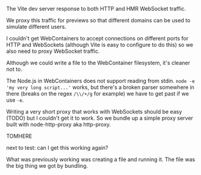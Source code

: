 The Vite dev server response to both HTTP and HMR WebSocket traffic.

We proxy this traffic for previews so that different domains can be used
to simulate different users.

I couldn't get WebContainers to accept connections on different ports for
HTTP and WebSockets (although Vite is easy to configure to do this) so
we also need to proxy WebSocket traffic.

Although we could write a file to the WebContainer filesystem, it's
cleaner not to.

The Node.js in WebContainers does not support reading from stdin.
`node -e 'my very long script...'` works, but there's a broken parser
somewhere in there (breaks on the regex `/\\/+/g` for example) we
have to get past if we use `-e`.

Writing a very short proxy that works with WebSockets should be easy
(TODO) but I couldn't get it to work. So we bundle up a simple proxy server
built with node-http-proxy aka http-proxy.

TOMHERE

next to test: can I get this working again?

What was previously working was
creating a file and running it.
The file was the big thing we got by bundling.

